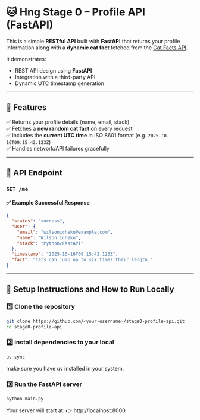 # 🐱 Hng Stage 0 – Profile API (FastAPI)

This is a simple **RESTful API** built with **FastAPI** that returns your profile information along with a **dynamic cat fact** fetched from the [Cat Facts API](https://catfact.ninja/fact).

It demonstrates:

- REST API design using **FastAPI**
- Integration with a third-party API
- Dynamic UTC timestamp generation

---

## 🚀 Features

✅ Returns your profile details (name, email, stack)  
✅ Fetches a **new random cat fact** on every request  
✅ Includes the **current UTC time** in ISO 8601 format (e.g. `2025-10-16T09:15:42.123Z`)  
✅ Handles network/API failures gracefully

---

## 🧩 API Endpoint

### `GET /me`

#### ✅ Example Successful Response

```json
{
  "status": "success",
  "user": {
    "email": "wilsonicheku@example.com",
    "name": "Wilson Icheku",
    "stack": "Python/FastAPI"
  },
  "timestamp": "2025-10-16T09:15:42.123Z",
  "fact": "Cats can jump up to six times their length."
}
```

---

## 🧭 Setup Instructions and How to Run Locally

### 1️⃣ Clone the repository

```bash
git clone https://github.com/<your-username>/stage0-profile-api.git
cd stage0-profile-api
```

### 2️⃣ install dependencies to your local

```bash
uv sync
```

make sure you have uv installed in your system.

### 3️⃣ Run the FastAPI server

```bash
python main.py
```

Your server will start at:
👉 http://localhost:8000
